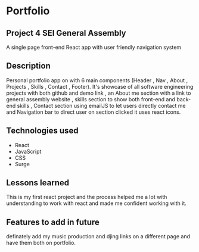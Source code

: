 # Portfolio 

## Project 4 SEI General Assembly

A single page front-end React app with user friendly navigation system

## Description

Personal portfolio app on with 6 main components (Header , Nav , About , Projects , Skills , Contact , Footer).
It's showcase of all software engineering projects with both github and demo link , an About me section with a link to general assembly website , skills section to show both front-end and back-end skills , Contact section using emailJS to let users directly contact me and Navigation bar to direct user on section clicked it uses react icons.

## Technologies used
<ul>
  <li>React</li>
  <li>JavaScript</li>
  <li>CSS</li>
  <li>Surge</li>
</ul>

## Lessons learned

This is my first react project and the process helped me a lot with understanding to work with react and made me confident working with it.

## Features to add in future

definately add my music production and djing links on a different page and have them both on portfolio.
